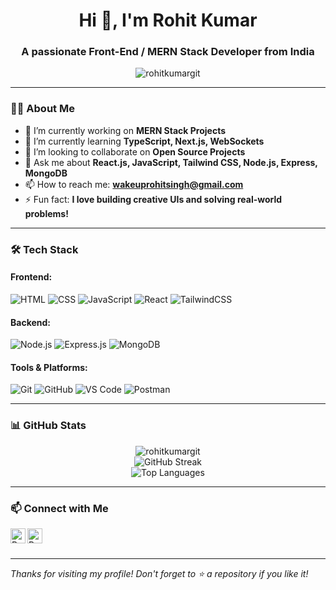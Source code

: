 <h1 align="center">Hi 👋, I'm Rohit Kumar</h1>
<h3 align="center">A passionate Front-End / MERN Stack Developer from India</h3>

<p align="center">
  <img src="https://komarev.com/ghpvc/?username=rohitkumargit&label=Profile%20views&color=0e75b6&style=flat" alt="rohitkumargit" />
</p>

---

### 👨‍💻 About Me

- 🔭 I’m currently working on **MERN Stack Projects**
- 🌱 I’m currently learning **TypeScript, Next.js, WebSockets**
- 👯 I’m looking to collaborate on **Open Source Projects**
- 💬 Ask me about **React.js, JavaScript, Tailwind CSS, Node.js, Express, MongoDB**
- 📫 How to reach me: **wakeuprohitsingh@gmail.com**
- ⚡ Fun fact: **I love building creative UIs and solving real-world problems!**

---

### 🛠️ Tech Stack

#### Frontend:
![HTML](https://img.shields.io/badge/-HTML5-E34F26?style=flat&logo=html5&logoColor=white)
![CSS](https://img.shields.io/badge/-CSS3-1572B6?style=flat&logo=css3)
![JavaScript](https://img.shields.io/badge/-JavaScript-F7DF1E?style=flat&logo=javascript&logoColor=black)
![React](https://img.shields.io/badge/-React-61DAFB?style=flat&logo=react&logoColor=black)
![TailwindCSS](https://img.shields.io/badge/-TailwindCSS-38B2AC?style=flat&logo=tailwind-css)

#### Backend:
![Node.js](https://img.shields.io/badge/-Node.js-339933?style=flat&logo=node.js&logoColor=white)
![Express.js](https://img.shields.io/badge/-Express.js-000000?style=flat&logo=express&logoColor=white)
![MongoDB](https://img.shields.io/badge/-MongoDB-47A248?style=flat&logo=mongodb&logoColor=white)

#### Tools & Platforms:
![Git](https://img.shields.io/badge/-Git-F05032?style=flat&logo=git&logoColor=white)
![GitHub](https://img.shields.io/badge/-GitHub-181717?style=flat&logo=github)
![VS Code](https://img.shields.io/badge/-VS%20Code-007ACC?style=flat&logo=visual-studio-code)
![Postman](https://img.shields.io/badge/-Postman-FF6C37?style=flat&logo=postman&logoColor=white)

---

### 📊 GitHub Stats

<p align="center">
  <img src="https://github-readme-stats.vercel.app/api?username=rohitkumargit&show_icons=true&theme=tokyonight" alt="rohitkumargit" />
  <br />
  <img src="https://github-readme-streak-stats.herokuapp.com?user=rohitkumargit&theme=tokyonight" alt="GitHub Streak" />
  <br />
  <img src="https://github-readme-stats.vercel.app/api/top-langs/?username=rohitkumargit&layout=compact&theme=tokyonight" alt="Top Languages" />
</p>

---

### 📫 Connect with Me

<p>
  <a href="https://linkedin.com/in/rohitkumargit" target="_blank">
    <img align="left" alt="Rohit Kumar | LinkedIn" width="24px" src="https://cdn.jsdelivr.net/npm/simple-icons@v3/icons/linkedin.svg" />
  </a>
  <a href="https://github.com/rohitkumargit" target="_blank">
    <img align="left" alt="Rohit Kumar | GitHub" width="24px" src="https://cdn.jsdelivr.net/npm/simple-icons@v3/icons/github.svg" />
  </a>
</p>

<br /><br />

---

_Thanks for visiting my profile! Don't forget to ⭐️ a repository if you like it!_
